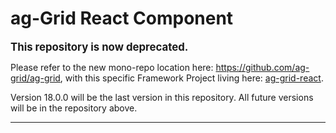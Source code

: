 
ag-Grid React Component
==============

<big>**This repository is now deprecated.**</big>

Please refer to the new mono-repo location here: https://github.com/ag-grid/ag-grid, with this specific Framework Project living here: [ag-grid-react](https://github.com/ag-grid/ag-grid/blob/master/packages/ag-grid-react/).

Version 18.0.0 will be the last version in this repository. All future versions will be in the repository above.

---
